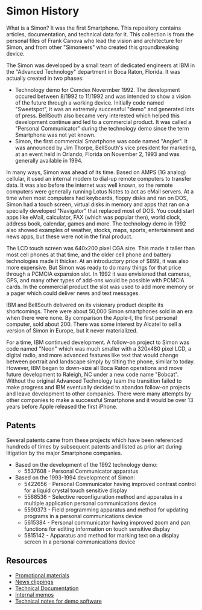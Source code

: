 # Simon History
What is a Simon? It was the first Smartphone. This repository contains articles, documentation, and technical data for it. This collection is from the personal files of Frank Canova who lead the vision and architecture for Simon, and from other "Simoneers" who created this groundbreaking device.

The Simon was developed by a small team of dedicated engineers at IBM in the "Advanced Technology" department in Boca Raton, Florida. It was actually created in two phases:
* Technology demo for Comdex Novermber 1992. The development occured between 8/1992 to 11/1992 and was intended to show a vision of the future through a working device. Initially code named "Sweetspot", it was an extremely successful "demo" and generated lots of press. BellSouth also became very interested which helped this development continue and led to a commercial product. It was called a "Personal Communicator" during the technology demo since the term Smartphone was not yet known.
* Simon, the first commercial Smartphone was code named "Angler". It was announced by Jim Thorpe, BellSouth's vice president for marketing, at an event held in Orlando, Florida on November 2, 1993 and was generally available in 1994.

In many ways, Simon was ahead of its time. Based on AMPS (1G analog) cellular, it used an internal modem to dial-up remote computers to transfer data. It was also before the internet was well known, so the remote computers were generally running Lotus Notes to act as eMail servers. At a time when most computers had keyboards, floppy disks and ran on DOS, Simon had a touch screen, virtual disks in memory and apps that ran on a specially developed "Navigator" that replaced most of DOS. You could start apps like eMail, calculator, FAX (which was popular then), world clock, address book, calendar, games and more. The technology demo in 1992 also showed examples of weather, stocks, maps, sports, entertainment and news apps, but these were not in the final product. 

The LCD touch screen was 640x200 pixel CGA size. This made it taller than most cell phones at that time, and the older cell phone and battery technologies made it thicker. At an introductory price of $899, it was also more expensive. But Simon was ready to do many things for that price through a PCMCIA expansion slot. In 1992 it was envisioned that cameras, GPS, and many other types of add-ons would be possible with PCMCIA cards. In the commercial product the slot was used to add more memory or a pager which could deliver news and text messages.

IBM and BellSouth delivered on its visionary product despite its shortcomings. There were about 50,000 Simon smartphones sold in an era when there were none. By comparison the Apple-I, the first personal computer, sold about 200. There was some interest by Alcatel to sell a version of Simon in Europe, but it never materialized.

For a time, IBM continued development. A follow-on project to Simon was code named "Neon" which was much smaller with a 320x480 pixel LCD, a digital radio, and more advanced features like text that would change between portrait and landscape simply by tilting the phone, similar to today. However, IBM began to down-size all Boca Raton operations and move future development to Raleigh, NC under a new code name "Bobcat". Without the original Advanced Technology team the transition failed to make progress and IBM eventually decided to abandon follow-on projects and leave development to other companies.  There were many attempts by other companies to make a successful Smartphone and it would be over 13 years before Apple released the first iPhone.

## Patents
Several patents came from these projects which have been referenced hundreds of times by subsequent patents and listed as prior art during litigation by the major Smartphone companies.
* Based on the development of the 1992 technology demo:
  * 5537608 - Personal Communicator apparatus
* Based on the 1993-1994 development of Simon:
  * 5422656 - Personal Communicator having improved contrast control for a liquid crystal touch sensitive display
  * 5568536 - Selective reconfiguration method and apparatus in a multiple application personal communications device
  * 5590373 - Field programming apparatus and method for updating programs in a personal communications device
  * 5615384 - Personal communicator having improved zoom and pan functions for editing information on touch sensitive display
  * 5815142 - Apparatus and method for marking text on a display screen in a personal communications device

## Resources
* [Promotional materials](https://github.com/simoneer/history/tree/master/Promotional_materials)
* [News clippings](https://github.com/simoneer/history/tree/master/News_clippings)
* [Technical Documentation](https://github.com/simoneer/history/tree/master/Technical_documents)
* [Internal memos](https://github.com/simoneer/history/tree/master/Internal%20Memos)
* [Technical notes for demo software](./PreComdexDemoSW/README.md)
